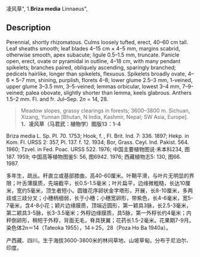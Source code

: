 凌风草",
1.**Briza media** Linnaeus",

## Description
Perennial, shortly rhizomatous. Culms loosely tufted, erect, 40–60 cm tall. Leaf sheaths smooth; leaf blades 4–15 cm × 4–5 mm, margins scabrid, otherwise smooth, apex subacute; ligule 0.5–1.5 mm, truncate. Panicle open, erect, ovate or pyramidal in outline, 4–18 cm, with many pendant spikelets; branches paired, obliquely ascending, sparingly branched; pedicels hairlike, longer than spikelets, flexuous. Spikelets broadly ovate, 4–6 × 5–7 mm, shining, purplish, florets 4–8; lower glume 2.5–3 mm, 1-veined, upper glume 3–3.5 mm, 3–5-veined; lemmas orbicular, lowest 3–4 mm, 7–9-veined; palea obovate, slightly shorter than lemma, keels glabrous. Anthers 1.5–2 mm. Fl. and fr. Jul–Sep. 2*n* = 14, 28.

> Meadow slopes, grassy clearings in forests; 3600–3800 m. Sichuan, Xizang, Yunnan [Bhutan, N India, Kashmir, Nepal; SW Asia, Europe].
**1．凌风草（马君武：植物学）图版13：1-4**

Briza media L. Sp. Pl. 70. 1753; Hook, f. , Fl. Brit. Ind. 7: 336. 1897; Hekp. in Kom. Fl. URSS 2: 357, Pl. 137. f. 12. 1934; Bor, Grass. Ceyl. Ind. Pakist. 564. 1960; Tzvel. in Fed. Poac. URSS 522. 1976; 中国主要植物图说·禾本科234, 图187. 1959; 中国高等植物图鉴5: 56, 图6942. 1976; 西藏植物志5: 130, 图66. 1987.

多年生，疏丛。秆直立或基部膝曲，高40-60厘米。叶鞘平滑，与叶片无明显的界限；叶舌薄膜质，先端截平，长0.5-1.5毫米；叶片扁平，边缘微粗糙，长达10厘米，宽约5毫米，顶生者短小。圆锥花序卵状金字塔形，开展，长8-10厘米，多两歧或三歧分叉；小穗柄细弱，长于小穗；小穗宽卵形，带紫色，长4-6毫米，宽5-7毫米，含4-8小花；颖片边缘膜质，顶端近圆形，第一颖具3脉，长2.5-3毫米，第二颖具3-5脉，长3-3.5毫米；外稃边缘膜质，具5脉，第一外稃长约4毫米；内秤倒卵形，稍短于外稃，背面无毛，脊具狭翼；花药长1.5-2毫米。花果期7-9月。染色体2n＝14（Tateoka 1955），14＋25，28（Poza Ho Ba 1940a）。

产西藏、四川。生于海拔3600-3800米的林间草地、山坡草甸。分布于尼泊尔、印度。
